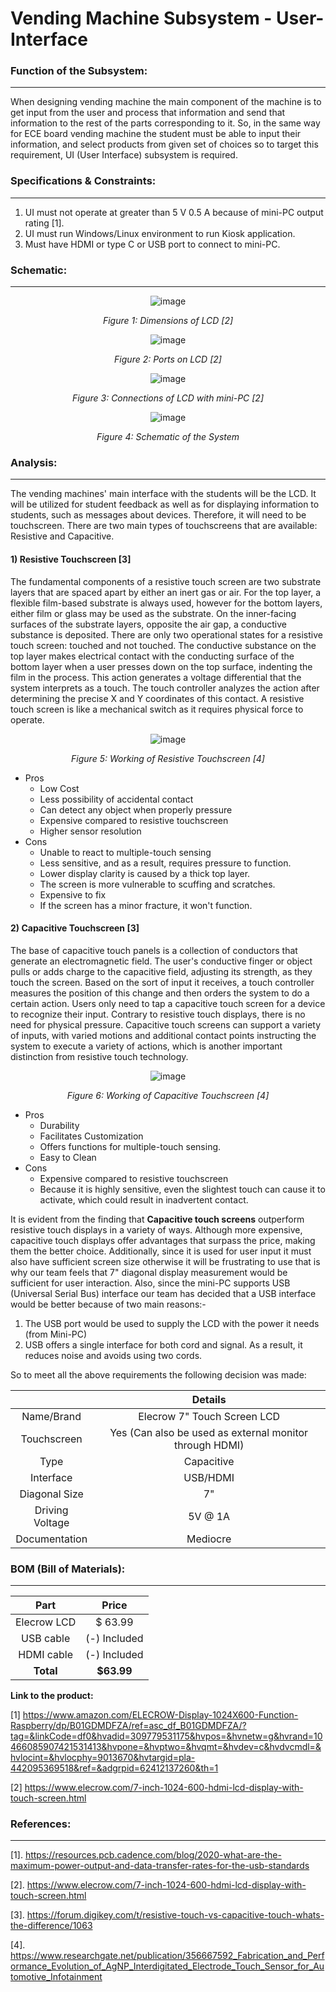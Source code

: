 # Vending Machine Subsystem - User-Interface
### Function of the Subsystem:
---
When designing vending machine the main component of the machine is to get input from the user and process that information and send that information to the rest of the parts corresponding to it. So, in the same way for ECE board vending machine the student must be able to input their information, and select products from given set of  choices so to target this requirement, UI (User Interface) subsystem is required.
 
### Specifications & Constraints:
---
 
  1. UI must not operate at greater than 5 V 0.5 A because of mini-PC output rating [1].
  2. UI must run Windows/Linux environment to run Kiosk application.
  3. Must have HDMI or type C or USB port to connect to mini-PC.
 
### Schematic:
---

<div align="center">  
  
![image](https://user-images.githubusercontent.com/101990738/203437345-1d371ec5-7c23-4b43-86b6-ec64e5d2023c.png)
  
_Figure 1: Dimensions of LCD [2]_
  
![image](https://user-images.githubusercontent.com/101990738/203420602-62791559-bc8c-4834-87f6-5370614b598a.png)
  
_Figure 2: Ports on LCD [2]_

![image](https://user-images.githubusercontent.com/101990738/203436487-dcc3a30c-626c-4406-9c1c-32b90ba2831c.png)
  
_Figure 3: Connections of LCD with mini-PC [2]_
  
 ![image](https://user-images.githubusercontent.com/101990738/214427528-1e055347-bf93-408f-95fb-df147eb98fa9.png)
  
_Figure 4: Schematic of the System_

<div align="left"> 

### Analysis:
---
 
The vending machines' main interface with the students will be the LCD. It will be utilized for student feedback as well as for displaying information to students, such as messages about devices. Therefore, it will need to be touchscreen. There are two main types of touchscreens that are available: Resistive and Capacitive. 
 
#### 1) Resistive Touchscreen [3]
  
The fundamental components of a resistive touch screen are two substrate layers that are spaced apart by either an inert gas or air. For the top layer, a flexible film-based substrate is always used, however for the bottom layers, either film or glass may be used as the substrate. On the inner-facing surfaces of the substrate layers, opposite the air gap, a conductive substance is deposited. There are only two operational states for a resistive touch screen: touched and not touched. The conductive substance on the top layer makes electrical contact with the conducting surface of the bottom layer when a user presses down on the top surface, indenting the film in the process. This action generates a voltage differential that the system interprets as a touch. The touch controller analyzes the action after determining the precise X and Y coordinates of this contact. A resistive touch screen is like a mechanical switch as it requires physical force to operate.
  
<div align="center"> 
 
![image](https://user-images.githubusercontent.com/101990738/214468780-78a23f78-cd7d-4418-8cc7-d51eb093ecf4.png)
  
 _Figure 5: Working of Resistive Touchscreen [4]_
  
 <div align="left"> 
   
  - Pros
    - Low Cost
    - Less possibility of accidental contact
    - Can detect any object when properly pressure
    - Expensive compared to resistive touchscreen
    - Higher sensor resolution
- Cons
    - Unable to react to multiple-touch sensing
    - Less sensitive, and as a result, requires pressure to function.
    - Lower display clarity is caused by a thick top layer.
    - The screen is more vulnerable to scuffing and scratches.
    - Expensive to fix
    - If the screen has a minor fracture, it won't function.

#### 2) Capacitive Touchscreen [3]
  
The base of capacitive touch panels is a collection of conductors that generate an electromagnetic field. The user's conductive finger or object pulls or adds charge to the capacitive field, adjusting its strength, as they touch the screen. Based on the sort of input it receives, a touch controller measures the position of this change and then orders the system to do a certain action. Users only need to tap a capacitive touch screen for a device to recognize their input. Contrary to resistive touch displays, there is no need for physical pressure. Capacitive touch screens can support a variety of inputs, with varied motions and additional contact points instructing the system to execute a variety of actions, which is another important distinction from resistive touch technology.
     
<div align="center"> 
  
![image](https://user-images.githubusercontent.com/101990738/214468983-1e4b5614-ddcf-46fc-92c7-82a9cec24fc7.png)
  
 _Figure 6: Working of Capacitive Touchscreen [4]_
  
 <div align="left"> 
  
 - Pros
    - Durability
    - Facilitates Customization
    - Offers functions for multiple-touch sensing.
    - Easy to Clean
 - Cons
    - Expensive compared to resistive touchscreen
    - Because it is highly sensitive, even the slightest touch can cause it to activate, which could result in inadvertent contact.

It is evident from the finding that **Capacitive touch screens** outperform resistive touch displays in a variety of ways. Although more expensive, capacitive touch displays offer advantages that surpass the price, making them the better choice. Additionally, since it is used for user input it must also have sufficient screen size otherwise it will be frustrating to use that is why our team feels that 7" diagonal display measurement would be sufficient for user interaction. Also, since the mini-PC supports USB (Universal Serial Bus) interface our team has decided that a USB interface would be better because of two main reasons:-

   1. The USB port would be used to supply the LCD with the power it needs (from Mini-PC)
   1. USB offers a single interface for both cord and signal. As a result, it reduces noise and avoids using two cords.
 
So to meet all the above requirements the following decision was made:

<div align="center"> 
  
|                 |    Details                                              |
|:---------------:|:-------------------------------------------------------:|
| Name/Brand      | Elecrow 7" Touch Screen LCD                             |
| Touchscreen     | Yes (Can also be used as external monitor through HDMI) |
| Type            | Capacitive                                              |
| Interface       | USB/HDMI                                                |
| Diagonal Size   | 7"                                                      |
| Driving Voltage | 5V @ 1A                                                 |
| Documentation   | Mediocre                                                |

<div align="left">
  
### BOM (Bill of Materials): 
---
  
<div align="center">
 
|      Part         |    Price             |
|:-----------------:|:--------------------:|
| Elecrow LCD       | $ 63.99              |
| USB cable         | (-) Included         |
| HDMI cable        | (-) Included         |
| **Total**         | **$63.99**           |
 
<div align="left">
  
**Link to the product:**   
  
[1] https://www.amazon.com/ELECROW-Display-1024X600-Function-Raspberry/dp/B01GDMDFZA/ref=asc_df_B01GDMDFZA/?tag=&linkCode=df0&hvadid=309779531175&hvpos=&hvnetw=g&hvrand=10466085907421531413&hvpone=&hvptwo=&hvqmt=&hvdev=c&hvdvcmdl=&hvlocint=&hvlocphy=9013670&hvtargid=pla-442095369518&ref=&adgrpid=62412137260&th=1
  
[2] https://www.elecrow.com/7-inch-1024-600-hdmi-lcd-display-with-touch-screen.html
  


### References: 
---
[1]. https://resources.pcb.cadence.com/blog/2020-what-are-the-maximum-power-output-and-data-transfer-rates-for-the-usb-standards
  
[2]. https://www.elecrow.com/7-inch-1024-600-hdmi-lcd-display-with-touch-screen.html
 
[3]. https://forum.digikey.com/t/resistive-touch-vs-capacitive-touch-whats-the-difference/1063
  
[4]. https://www.researchgate.net/publication/356667592_Fabrication_and_Performance_Evolution_of_AgNP_Interdigitated_Electrode_Touch_Sensor_for_Automotive_Infotainment
  

  


